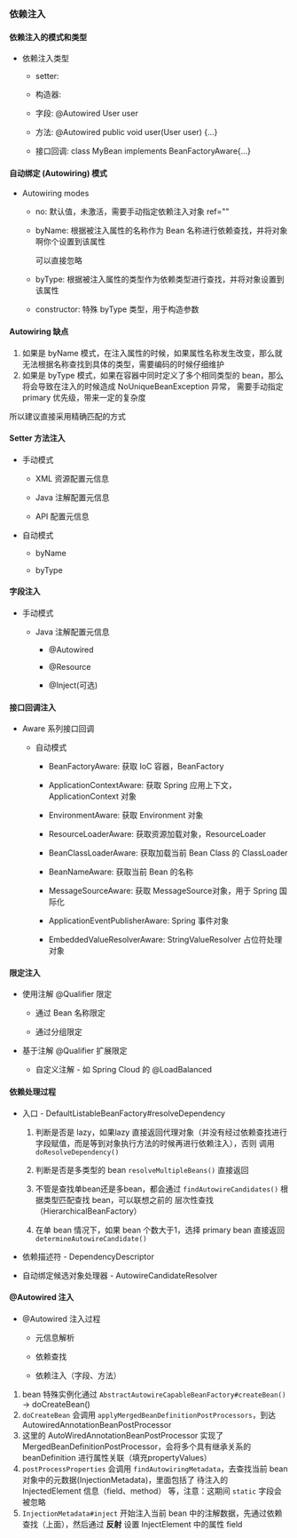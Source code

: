 
### 依赖注入

#### 依赖注入的模式和类型

* 依赖注入类型

    * setter: <property name="user" ref="userBean"/>
    
    * 构造器: <constructor-arg name="user" ref="userBean"/>
    
    * 字段: @Autowired User user
    
    * 方法: @Autowired public void user(User user) {...}
    
    * 接口回调: class MyBean implements BeanFactoryAware{...}
    

#### 自动绑定 (Autowiring) 模式 

* Autowiring modes

    * no: 默认值，未激活，需要手动指定依赖注入对象 ref=""
    
    * byName: 根据被注入属性的名称作为 Bean 名称进行依赖查找，并将对象啊你个设置到该属性
        
        <property name="name" value="name"/>   可以直接忽略
    
    * byType: 根据被注入属性的类型作为依赖类型进行查找，并将对象设置到该属性
    
    * constructor: 特殊 byType 类型，用于构造参数
    
    
#### Autowiring 缺点

1. 如果是 byName 模式，在注入属性的时候，如果属性名称发生改变，那么就无法根据名称查找到具体的类型，需要编码的时候仔细维护
2. 如果是 byType 模式，如果在容器中同时定义了多个相同类型的 bean，那么将会导致在注入的时候造成 NoUniqueBeanException 异常，
需要手动指定 primary 优先级，带来一定的复杂度

所以建议直接采用精确匹配的方式


#### Setter 方法注入

* 手动模式

    * XML 资源配置元信息
    
    * Java 注解配置元信息
    
    * API 配置元信息

* 自动模式

    * byName
    
    * byType
    

#### 字段注入

* 手动模式

    * Java 注解配置元信息
    
        * @Autowired
        
        * @Resource
        
        * @Inject(可选)
        
#### 接口回调注入

* Aware 系列接口回调

    * 自动模式
    
        * BeanFactoryAware: 获取 IoC 容器，BeanFactory
        
        * ApplicationContextAware: 获取 Spring 应用上下文，ApplicationContext 对象
        
        * EnvironmentAware: 获取 Environment 对象
        
        * ResourceLoaderAware: 获取资源加载对象，ResourceLoader
        
        * BeanClassLoaderAware: 获取加载当前 Bean Class 的 ClassLoader
        
        * BeanNameAware: 获取当前 Bean 的名称
        
        * MessageSourceAware: 获取 MessageSource对象，用于 Spring 国际化
        
        * ApplicationEventPublisherAware: Spring 事件对象
        
        * EmbeddedValueResolverAware: StringValueResolver 占位符处理对象
        

#### 限定注入

* 使用注解 @Qualifier 限定

    * 通过 Bean 名称限定
    
    * 通过分组限定
    
* 基于注解 @Qualifier 扩展限定

    * 自定义注解 - 如 Spring Cloud 的 @LoadBalanced
    

#### 依赖处理过程

* 入口 - DefaultListableBeanFactory#resolveDependency

    1. 判断是否是 lazy，如果lazy 直接返回代理对象（并没有经过依赖查找进行字段赋值，而是等到对象执行方法的时候再进行依赖注入），否则
    调用 `doResolveDependency()`
    
    2. 判断是否是多类型的 bean `resolveMultipleBeans()` 直接返回 
    
    3. 不管是查找单bean还是多bean，都会通过 `findAutowireCandidates()` 根据类型匹配查找 bean，可以联想之前的 层次性查找（HierarchicalBeanFactory）
    
    4. 在单 bean 情况下，如果 bean 个数大于1，选择 primary bean 直接返回 `determineAutowireCandidate()`

* 依赖描述符 - DependencyDescriptor

* 自动绑定候选对象处理器 - AutowireCandidateResolver 


#### @Autowired 注入

* @Autowired 注入过程

    * 元信息解析
    
    * 依赖查找
    
    * 依赖注入（字段、方法）

1. bean 特殊实例化通过 `AbstractAutowireCapableBeanFactory#createBean()` -> doCreateBean()
2. `doCreateBean` 会调用 `applyMergedBeanDefinitionPostProcessors`，到达 AutowiredAnnotationBeanPostProcessor
3. 这里的 AutoWiredAnnotationBeanPostProcessor 实现了 MergedBeanDefinitionPostProcessor，会将多个具有继承关系的 beanDefinition 
进行属性关联（填充propertyValues）
4. `postProcessProperties` 会调用 `findAutowiringMetadata`，去查找当前 bean 对象中的元数据(InjectionMetadata)，里面包括了
待注入的 InjectedElement 信息（field、method） 等，注意：这期间 `static` 字段会被忽略
5. `InjectionMetadata#inject` 开始注入当前 bean 中的注解数据，先通过依赖查找（上面），然后通过 __反射__ 设置 InjectElement 中的属性 field
